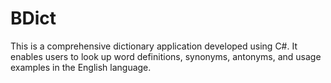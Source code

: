 # BDict
This is a comprehensive dictionary application developed using C#. It enables users to look up word definitions, synonyms, antonyms, and usage examples in the English language.
